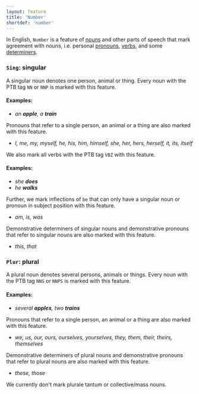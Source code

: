 ```yaml
---
layout: feature
title: 'Number'
shortdef: 'number'
---
```


In English, `Number` is a feature of [nouns](en-pos/NOUN) and other parts of speech that mark agreement with nouns, i.e. personal [pronouns](en-pos/PRON), [verbs](en-pos/VERB), and some [determiners](en-pos/DET). 

### `Sing`: singular

A singular noun denotes one person, animal or thing. Every noun with the PTB tag `NN` or `NNP` is marked with this feature.

#### Examples:

* _an <b>apple</b>, a <b>train</b>_

Pronouns that refer to a single person, an animal or a thing are also marked with this feature.

* _I, me, my, myself, he, his, him, himself, she, her, hers, herself, it, its, itself_

We also mark all verbs with the PTB tag `VBZ` with this feature.

#### Examples:

* _she <b>does</b>_
* _he <b>walks</b>_

Further, we mark inflections of `be` that can only have a singular noun or pronoun in subject position with this feature.

* _am, is, was_

Demonstrative determiners of singular nouns and demonstrative pronouns that refer to singular nouns are also marked with this feature.

* _this, that_

### `Plur`: plural

A plural noun denotes several persons, animals or things. Every noun with the PTB tag `NNS` or `NNPS` is marked with this feature.

#### Examples:

* _several <b>apples</b>, two <b>trains</b>_

Pronouns that refer to a single person, an animal or a thing are also marked with this feature.

* _we, us, our, ours, ourselves, yourselves, they, them, their, theirs, themselves_

Demonstrative determiners of plural nouns and demonstrative pronouns that refer to plural nouns are also marked with this feature.

* _these, those_


We currently don't mark plurale tantum or collective/mass nouns.
<!-- Interlanguage links updated Út zář 29 20:31:36 CEST 2020 -->
